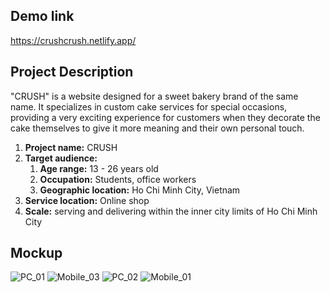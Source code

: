 ## Demo link
https://crushcrush.netlify.app/

## Project Description
"CRUSH" is a website designed for a sweet bakery brand of the same name. It specializes in custom cake services for special occasions, providing a very exciting experience for customers when they decorate the cake themselves to give it more meaning and their own personal touch.

1. **Project name:** CRUSH
2. **Target audience:**
   1. **Age range:** 13 - 26 years old
   2. **Occupation:** Students, office workers
   3. **Geographic location:** Ho Chi Minh City, Vietnam
3. **Service location:** Online shop
4. **Scale:** serving and delivering within the inner city limits of Ho Chi Minh City

## Mockup
![PC_01](https://user-images.githubusercontent.com/60798675/233827358-67ea251a-77e7-4fe4-b5d6-b94e6b9af221.png)
![Mobile_03](https://user-images.githubusercontent.com/60798675/233827342-10666241-f7b3-463f-8538-3b38169396b0.png)
![PC_02](https://user-images.githubusercontent.com/60798675/233827364-4abbfb79-e6f9-4a7e-ac06-857d32489977.png)
![Mobile_01](https://user-images.githubusercontent.com/60798675/233827360-4d227d06-8516-4b53-b8c7-d056b3826dcc.png)

